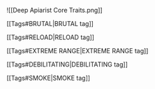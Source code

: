 ![[Deep Apiarist  Core Traits.png]]

[[Tags#BRUTAL|BRUTAL tag]]

[[Tags#RELOAD|RELOAD tag]]

[[Tags#EXTREME RANGE|EXTREME RANGE tag]]

[[Tags#DEBILITATING|DEBILITATING tag]]

[[Tags#SMOKE|SMOKE tag]]